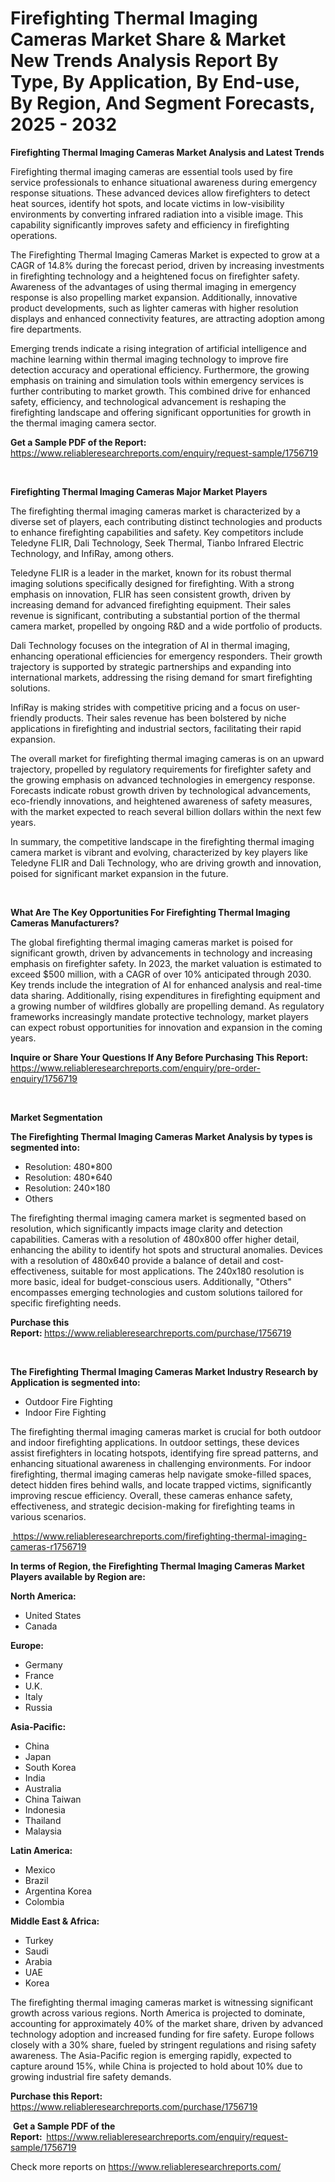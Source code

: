 <p><h1>Firefighting Thermal Imaging Cameras Market Share & Market New Trends Analysis Report By Type, By Application, By End-use, By Region, And Segment Forecasts, 2025 - 2032</h1></p><p><strong>Firefighting Thermal Imaging Cameras Market Analysis and Latest Trends</strong></p>
<p><p>Firefighting thermal imaging cameras are essential tools used by fire service professionals to enhance situational awareness during emergency response situations. These advanced devices allow firefighters to detect heat sources, identify hot spots, and locate victims in low-visibility environments by converting infrared radiation into a visible image. This capability significantly improves safety and efficiency in firefighting operations.</p><p>The Firefighting Thermal Imaging Cameras Market is expected to grow at a CAGR of 14.8% during the forecast period, driven by increasing investments in firefighting technology and a heightened focus on firefighter safety. Awareness of the advantages of using thermal imaging in emergency response is also propelling market expansion. Additionally, innovative product developments, such as lighter cameras with higher resolution displays and enhanced connectivity features, are attracting adoption among fire departments.</p><p>Emerging trends indicate a rising integration of artificial intelligence and machine learning within thermal imaging technology to improve fire detection accuracy and operational efficiency. Furthermore, the growing emphasis on training and simulation tools within emergency services is further contributing to market growth. This combined drive for enhanced safety, efficiency, and technological advancement is reshaping the firefighting landscape and offering significant opportunities for growth in the thermal imaging camera sector.</p></p>
<p><strong>Get a Sample PDF of the Report:&nbsp;</strong> <a href="https://www.reliableresearchreports.com/enquiry/request-sample/1756719?utm_campaign=2146&utm_medium=2&utm_source=Github&utm_content=ia&utm_term=18022025&utm_id=firefighting-thermal-imaging-cameras">https://www.reliableresearchreports.com/enquiry/request-sample/1756719</a></p>
<p>&nbsp;</p>
<p><strong>Firefighting Thermal Imaging Cameras Major Market Players</strong></p>
<p><p>The firefighting thermal imaging cameras market is characterized by a diverse set of players, each contributing distinct technologies and products to enhance firefighting capabilities and safety. Key competitors include Teledyne FLIR, Dali Technology, Seek Thermal, Tianbo Infrared Electric Technology, and InfiRay, among others.</p><p>Teledyne FLIR is a leader in the market, known for its robust thermal imaging solutions specifically designed for firefighting. With a strong emphasis on innovation, FLIR has seen consistent growth, driven by increasing demand for advanced firefighting equipment. Their sales revenue is significant, contributing a substantial portion of the thermal camera market, propelled by ongoing R&D and a wide portfolio of products.</p><p>Dali Technology focuses on the integration of AI in thermal imaging, enhancing operational efficiencies for emergency responders. Their growth trajectory is supported by strategic partnerships and expanding into international markets, addressing the rising demand for smart firefighting solutions.</p><p>InfiRay is making strides with competitive pricing and a focus on user-friendly products. Their sales revenue has been bolstered by niche applications in firefighting and industrial sectors, facilitating their rapid expansion.</p><p>The overall market for firefighting thermal imaging cameras is on an upward trajectory, propelled by regulatory requirements for firefighter safety and the growing emphasis on advanced technologies in emergency response. Forecasts indicate robust growth driven by technological advancements, eco-friendly innovations, and heightened awareness of safety measures, with the market expected to reach several billion dollars within the next few years.</p><p>In summary, the competitive landscape in the firefighting thermal imaging camera market is vibrant and evolving, characterized by key players like Teledyne FLIR and Dali Technology, who are driving growth and innovation, poised for significant market expansion in the future.</p></p>
<p>&nbsp;</p>
<p><strong>What Are The Key Opportunities For Firefighting Thermal Imaging Cameras Manufacturers?</strong></p>
<p><p>The global firefighting thermal imaging cameras market is poised for significant growth, driven by advancements in technology and increasing emphasis on firefighter safety. In 2023, the market valuation is estimated to exceed $500 million, with a CAGR of over 10% anticipated through 2030. Key trends include the integration of AI for enhanced analysis and real-time data sharing. Additionally, rising expenditures in firefighting equipment and a growing number of wildfires globally are propelling demand. As regulatory frameworks increasingly mandate protective technology, market players can expect robust opportunities for innovation and expansion in the coming years.</p></p>
<p><strong>Inquire or Share Your Questions If Any Before Purchasing This Report:</strong> <a href="https://www.reliableresearchreports.com/enquiry/pre-order-enquiry/1756719?utm_campaign=2146&utm_medium=2&utm_source=Github&utm_content=ia&utm_term=18022025&utm_id=firefighting-thermal-imaging-cameras">https://www.reliableresearchreports.com/enquiry/pre-order-enquiry/1756719</a></p>
<p>&nbsp;</p>
<p><strong>Market Segmentation</strong></p>
<p><strong>The Firefighting Thermal Imaging Cameras Market Analysis by types is segmented into:</strong></p>
<p><ul><li>Resolution: 480*800</li><li>Resolution: 480*640</li><li>Resolution: 240×180</li><li>Others</li></ul></p>
<p><p>The firefighting thermal imaging camera market is segmented based on resolution, which significantly impacts image clarity and detection capabilities. Cameras with a resolution of 480x800 offer higher detail, enhancing the ability to identify hot spots and structural anomalies. Devices with a resolution of 480x640 provide a balance of detail and cost-effectiveness, suitable for most applications. The 240x180 resolution is more basic, ideal for budget-conscious users. Additionally, "Others" encompasses emerging technologies and custom solutions tailored for specific firefighting needs.</p></p>
<p><strong>Purchase this Report:&nbsp;</strong><a href="https://www.reliableresearchreports.com/purchase/1756719?utm_campaign=2146&utm_medium=2&utm_source=Github&utm_content=ia&utm_term=18022025&utm_id=firefighting-thermal-imaging-cameras">https://www.reliableresearchreports.com/purchase/1756719</a></p>
<p>&nbsp;</p>
<p><strong>The Firefighting Thermal Imaging Cameras Market Industry Research by Application is segmented into:</strong></p>
<p><ul><li>Outdoor Fire Fighting</li><li>Indoor Fire Fighting</li></ul></p>
<p><p>The firefighting thermal imaging cameras market is crucial for both outdoor and indoor firefighting applications. In outdoor settings, these devices assist firefighters in locating hotspots, identifying fire spread patterns, and enhancing situational awareness in challenging environments. For indoor firefighting, thermal imaging cameras help navigate smoke-filled spaces, detect hidden fires behind walls, and locate trapped victims, significantly improving rescue efficiency. Overall, these cameras enhance safety, effectiveness, and strategic decision-making for firefighting teams in various scenarios.</p></p>
<p><a href="https://www.reliableresearchreports.com/firefighting-thermal-imaging-cameras-r1756719?utm_campaign=2146&utm_medium=2&utm_source=Github&utm_content=ia&utm_term=18022025&utm_id=firefighting-thermal-imaging-cameras">&nbsp;https://www.reliableresearchreports.com/firefighting-thermal-imaging-cameras-r1756719</a></p>
<p><strong>In terms of Region, the Firefighting Thermal Imaging Cameras Market Players available by Region are:</strong></p>
<p>
    <p> <strong> North America: </strong>
        <ul>
            <li>United States</li>
            <li>Canada</li>
        </ul>
        </p> 
    <p> <strong> Europe: </strong>
        <ul>
            <li>Germany</li>
            <li>France</li>
            <li>U.K.</li>
            <li>Italy</li>
            <li>Russia</li>
        </ul>
        </p> 
    <p> <strong> Asia-Pacific: </strong>
        <ul>
            <li>China</li>
            <li>Japan</li>
            <li>South Korea</li>
            <li>India</li>
            <li>Australia</li>
            <li>China Taiwan</li>
            <li>Indonesia</li>
            <li>Thailand</li>
            <li>Malaysia</li>
        </ul>
        </p> 
    <p> <strong> Latin America: </strong>
        <ul>
            <li>Mexico</li>
            <li>Brazil</li>
            <li>Argentina Korea</li>
            <li>Colombia</li>
        </ul>
        </p> 
    <p> <strong> Middle East & Africa: </strong>
        <ul>
            <li>Turkey</li>
            <li>Saudi</li>
            <li>Arabia</li>
            <li>UAE</li>
            <li>Korea</li>
        </ul>
    </p>
    </p>
<p><p>The firefighting thermal imaging cameras market is witnessing significant growth across various regions. North America is projected to dominate, accounting for approximately 40% of the market share, driven by advanced technology adoption and increased funding for fire safety. Europe follows closely with a 30% share, fueled by stringent regulations and rising safety awareness. The Asia-Pacific region is emerging rapidly, expected to capture around 15%, while China is projected to hold about 10% due to growing industrial fire safety demands.</p></p>
<p><strong>Purchase this Report: </strong><a href="https://www.reliableresearchreports.com/purchase/1756719?utm_campaign=2146&utm_medium=2&utm_source=Github&utm_content=ia&utm_term=18022025&utm_id=firefighting-thermal-imaging-cameras">https://www.reliableresearchreports.com/purchase/1756719</a></p>
<p>&nbsp;<strong>Get a Sample PDF of the Report:&nbsp;&nbsp;</strong><a href="https://www.reliableresearchreports.com/enquiry/request-sample/1756719?utm_campaign=2146&utm_medium=2&utm_source=Github&utm_content=ia&utm_term=18022025&utm_id=firefighting-thermal-imaging-cameras">https://www.reliableresearchreports.com/enquiry/request-sample/1756719</a></p>
<p><strong></strong></p>
<p>Check more reports on <a href="https://www.reliableresearchreports.com/?utm_campaign=2146&utm_medium=2&utm_source=Github&utm_content=ia&utm_term=18022025&utm_id=firefighting-thermal-imaging-cameras">https://www.reliableresearchreports.com/</a></p>
